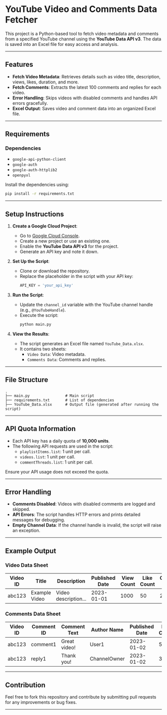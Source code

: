 # YouTube Video and Comments Data Fetcher

This project is a Python-based tool to fetch video metadata and comments from a specified YouTube channel using the **YouTube Data API v3**. The data is saved into an Excel file for easy access and analysis.

---

## Features

- **Fetch Video Metadata**: Retrieves details such as video title, description, views, likes, duration, and more.
- **Fetch Comments**: Extracts the latest 100 comments and replies for each video.
- **Error Handling**: Skips videos with disabled comments and handles API errors gracefully.
- **Excel Output**: Saves video and comment data into an organized Excel file.

---

## Requirements

### **Dependencies**

- `google-api-python-client`
- `google-auth`
- `google-auth-httplib2`
- `openpyxl`

Install the dependencies using:

```bash
pip install -r requirements.txt
```

---

## Setup Instructions

1. **Create a Google Cloud Project**:

   - Go to [Google Cloud Console](https://console.cloud.google.com/).
   - Create a new project or use an existing one.
   - Enable the **YouTube Data API v3** for the project.
   - Generate an API key and note it down.

2. **Set Up the Script**:

   - Clone or download the repository.
   - Replace the placeholder in the script with your API key:
     ```python
     API_KEY = 'your_api_key'
     ```

3. **Run the Script**:

   - Update the `channel_id` variable with the YouTube channel handle (e.g., `@YouTubeHandle`).
   - Execute the script:
     ```bash
     python main.py
     ```

4. **View the Results**:
   - The script generates an Excel file named `YouTube_Data.xlsx`.
   - It contains two sheets:
     - `Video Data`: Video metadata.
     - `Comments Data`: Comments and replies.

---

## File Structure

```
.
├── main.py                # Main script
├── requirements.txt       # List of dependencies
├── YouTube_Data.xlsx      # Output file (generated after running the script)
```

---

## API Quota Information

- Each API key has a daily quota of **10,000 units**.
- The following API requests are used in the script:
  - `playlistItems.list`: 1 unit per call.
  - `videos.list`: 1 unit per call.
  - `commentThreads.list`: 1 unit per call.

Ensure your API usage does not exceed the quota.

---

## Error Handling

- **Comments Disabled**: Videos with disabled comments are logged and skipped.
- **API Errors**: The script handles HTTP errors and prints detailed messages for debugging.
- **Empty Channel Data**: If the channel handle is invalid, the script will raise an exception.

---

## Example Output

### Video Data Sheet

| Video ID | Title         | Description          | Published Date | View Count | Like Count | Comment Count | Duration | Thumbnail URL |
| -------- | ------------- | -------------------- | -------------- | ---------- | ---------- | ------------- | -------- | ------------- |
| abc123   | Example Video | Video description... | 2023-01-01     | 1000       | 50         | 20            | PT5M30S  | thumbnail.jpg |

### Comments Data Sheet

| Video ID | Comment ID | Comment Text | Author Name  | Published Date | Like Count | Reply To |
| -------- | ---------- | ------------ | ------------ | -------------- | ---------- | -------- |
| abc123   | comment1   | Great video! | User1        | 2023-01-02     | 5          | None     |
| abc123   | reply1     | Thank you!   | ChannelOwner | 2023-01-02     | 3          | comment1 |

---

## Contribution

Feel free to fork this repository and contribute by submitting pull requests for any improvements or bug fixes.

---
